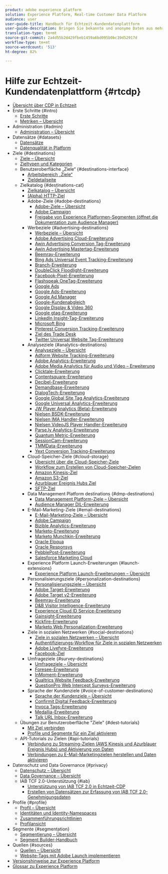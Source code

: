 ```yaml
---
product: adobe experience platform
solution: Experience Platform, Real-time Customer Data Platform
audience: user
user-guide-title: Handbuch für Echtzeit-Kundendatenplattform
user-guide-description: Bringen Sie bekannte und anonyme Daten aus mehreren Unternehmensquellen zusammen, um Kundenprofile anzulegen, Zielgruppen-Segmente aus diesen Profilen zu erstellen und diese Segmente für Drittanbieterziele bereitzustellen.
translation-type: tm+mt
source-git-commit: 2a4d55b2d429fbeb1459a6bd095b0bc39d52917d
workflow-type: tm+mt
source-wordcount: '513'
ht-degree: 82%

---
```



# Hilfe zur Echtzeit-Kundendatenplattform {#rtcdp}

* [Übersicht über CDP in Echtzeit](overview.md)
* Erste Schritte {#intro}
   * [Erste Schritte](get-started.md)
   * [Metriken – Übersicht](home-page-dashboards.md)
* Administration {#admin}
   * [Administration – Übersicht](administration/admin-overview.md)
* Datensätze {#datasets}
   * [Datensätze](datasets/dataset.md)
   * [Datenqualität in Platform](datasets/data-quality.md)
* Ziele {#destinations}
   * [Ziele – Übersicht](destinations/destinations-overview.md)
   * [Zieltypen und Kategorien](/help/rtcdp/destinations/destination-types.md)
   * Benutzeroberfläche „Ziele“ {#destinations-interface}
      * [Arbeitsbereich „Ziele“](destinations/destinations-workspace.md)
      * [Zieldetailseite](destinations/destination-details-page.md)
   * Zielkatalog {#destinations-cat}
      * [Zielkatalog – Übersicht](destinations/destinations-catalog.md)
      * [ (Alpha) HTTP-Ziel](/help/rtcdp/destinations/http-destination.md)
      * Adobe-Ziele {#adobe-destinations}
         * [Adobe-Ziele – Übersicht](destinations/adobe-destinations.md)
         * [Adobe Campaign](destinations/adobe-campaign-destination.md)
         * [Freigabe von Experience Platformen-Segmenten (öffnet die Dokumentation zum Audience Manager)](https://docs.adobe.com/help/en/audience-manager/user-guide/implementation-integration-guides/integration-experience-platform/aam-aep-audience-sharing.html)
      * Werbeziele {#advertising-destinations}
         * [Werbeziele – Übersicht](destinations/advertising-destinations.md)
         * [Adobe Advertising Cloud-Erweiterung](/help/rtcdp/destinations/adobe-advertising-cloud-extension.md)
         * [Awin Advertising Conversion Tag-Erweiterung](/help/rtcdp/destinations/awin-conversiontag-extension.md)
         * [Awin Advertising Mastertag-Erweiterung](/help/rtcdp/destinations/awin-mastertag-extension.md)
         * [Beemray-Erweiterung](/help/rtcdp/destinations/beemray-extension.md)
         * [Bing Ads Universal Event Tracking-Erweiterung](/help/rtcdp/destinations/bing-ads-extension.md)
         * [Branch-Erweiterung](/help/rtcdp/destinations/branch-extension.md)
         * [DoubleClick Floodlight-Erweiterung](/help/rtcdp/destinations/doubleclick-floodlight-extension.md)
         * [Facebook-Pixel-Erweiterung](/help/rtcdp/destinations/facebook-pixel-extension.md)
         * [Flashspeak OneTag-Erweiterung](/help/rtcdp/destinations/flashtalking-extension.md)
         * [Google Ads](/help/rtcdp/destinations/google-ads-destination.md)
         * [Google Ads-Erweiterung](/help/rtcdp/destinations/google-ads-extension.md)
         * [Google Ad Manager](/help/rtcdp/destinations/google-ad-manager-destination.md)
         * [Google-Kundenabgleich](/help/rtcdp/destinations/google-customer-match-destination.md)
         * [Google Display &amp; Video 360](/help/rtcdp/destinations/google-dv360-destination.md)
         * [Google gtag-Erweiterung](/help/rtcdp/destinations/gtag-advertising-extension.md)
         * [LinkedIn Insight-Tag-Erweiterung](/help/rtcdp/destinations/linkedin-extension.md)
         * [Microsoft Bing](/help/rtcdp/destinations/bing-destination.md)
         * [Pinterest Conversion Tracking-Erweiterung](destinations/pinterest-extension.md)
         * [Ziel des Trade Desk](/help/rtcdp/destinations/tradedesk-destination.md)
         * [Twitter Universal Website Tag-Erweiterung](destinations/twitter-uwt-extension.md)
      * Analyseziele {#analytics-destinations}
         * [Analyseziele – Übersicht](destinations/analytics-destinations.md)
         * [Adform Website Tracking-Erweiterung](/help/rtcdp/destinations/adform-extension.md)
         * [Adobe Analytics-Erweiterung](/help/rtcdp/destinations/adobe-analytics-extension.md)
         * [Adobe Media Analytics für Audio und Video – Erweiterung](/help/rtcdp/destinations/adobe-video-analytics-extension.md)
         * [Clicktale-Erweiterung](/help/rtcdp/destinations/clicktale-extension.md)
         * [Contentsquare-Erweiterung](/help/rtcdp/destinations/contentsquare-extension.md)
         * [Decibel-Erweiterung](/help/rtcdp/destinations/decibel-extension.md)
         * [Demandbase-Erweiterung](/help/rtcdp/destinations/demandbase-extension.md)
         * [DialogTech-Erweiterung](/help/rtcdp/destinations/dialogtech-extension.md)
         * [Google Global Site Tag Analytics-Erweiterung](/help/rtcdp/destinations/gtag-analytics-extension.md)
         * [Google Universal Analytics-Erweiterung](/help/rtcdp/destinations/google-universal-analytics-extension.md)
         * [JW Player Analytics (Beta)-Erweiterung](/help/rtcdp/destinations/jw-player-analytics-extension.md)
         * [Nielsen BSDK-Erweiterung](destinations/nielsen-bsdk-extension.md)
         * [Nielsen IMA Handler-Erweiterung](destinations/nielsen-ima-extension.md)
         * [Nielsen VideoJS Player Handler-Erweiterung](destinations/nielsen-videojs-extension.md)
         * [Parse.ly Analytics-Erweiterung](destinations/parsely-extension.md)
         * [Quantum Metric-Erweiterung](destinations/quantum-metric-extension.md)
         * [SessionCam-Erweiterung](destinations/sessioncam-extension.md)
         * [TMMData-Erweiterung](destinations/tmmdata-extension.md)
         * [Yext Conversion Tracking-Erweiterung](destinations/yext-extension.md)
      * Cloud-Speicher-Ziele {#cloud-storage}
         * [Übersicht über die Cloud-Speicher-Ziele](destinations/cloud-storage-destinations.md)
         * [Workflow zum Erstellen von Cloud-Speicher-Zielen](/help/rtcdp/destinations/cloud-storage-destinations-workflow.md)
         * [Amazon Kinesis-Ziel](/help/rtcdp/destinations/amazon-kinesis-destination.md)
         * [Amazon S3-Ziel](destinations/amazon-s3-destination.md)
         * [Azurblauer Ereignis Hubs Ziel](/help/rtcdp/destinations/azure-event-hubs-destination.md)
         * [SFTP-Ziel](destinations/sftp-destination.md)
      * Data Management Platform destinations {#dmp-destinations}
         * [Data Management Platform-Ziele – Übersicht](destinations/dmp-destinations.md)
         * [Audience Manager DIL-Erweiterung](/help/rtcdp/destinations/aam-dil-extension.md)
      * E-Mail-Marketing-Ziele {#email-destinations}
         * [E-Mail-Marketing-Ziele – Übersicht](destinations/email-marketing-destinations.md)
         * [Adobe Campaign](destinations/adobe-campaign-destination.md)
         * [Bizible Analytics-Erweiterung](/help/rtcdp/destinations/bizible-extension.md)
         * [Marketo-Erweiterung](destinations/marketo-extension.md)
         * [Marketo Munchkin-Erweiterung](destinations/marketo-munchkin-extension.md)
         * [Oracle Eloqua](destinations/oracle-eloqua-destination.md)
         * [Oracle Responsys](destinations/oracle-responsys-destination.md)
         * [PebblePost-Erweiterung](destinations/pebblepost-extension.md)
         * [Salesforce Marketing Cloud](destinations/salesforce-marketing-cloud-destination.md)
      * Experience Platform Launch-Erweiterungen {#launch-extensions}
         * [Experience Platform Launch-Erweiterungen – Übersicht](/help/rtcdp/destinations/experience-platform-launch-extensions.md)
      * Personalisierungsziele {#personalization-destinations}
         * [Personalisierungsziele – Übersicht](/help/rtcdp/destinations/personalization-destinations.md)
         * [Adobe Target-Erweiterung](/help/rtcdp/destinations/adobe-target-extension.md)
         * [Adobe Target v2-Erweiterung](/help/rtcdp/destinations/adobe-target-v2-extension.md)
         * [Beemray-Erweiterung](/help/rtcdp/destinations/beemray-extension.md)
         * [D&amp;B Visitor Intelligence-Erweiterung](/help/rtcdp/destinations/dnb-extension.md)
         * [Experience Cloud ID Service-Erweiterung](/help/rtcdp/destinations/adobe-ecid-extension.md)
         * [Gainsight-Erweiterung](/help/rtcdp/destinations/gainsight-extension.md)
         * [Kickfire-Erweiterung](/help/rtcdp/destinations/kickfire-extension.md)
         * [Marketo Web Personalization-Erweiterung](destinations/marketo-web-personalization-extension.md)
      * Ziele in sozialen Netzwerken {#social-destinations}
         * [Ziele in sozialen Netzwerken – Übersicht](/help/rtcdp/destinations/social-network-destinations.md)
         * [Authentifizierungs-Workflow für Ziele in sozialen Netzwerken](/help/rtcdp/destinations/social-network-destinations-workflow.md)
         * [Adobe Livefyre-Erweiterung](/help/rtcdp/destinations/adobe-livefyre-extension.md)
         * [Facebook-Ziel](/help/rtcdp/destinations/facebook-destination.md)
      * Umfrageziele {#survey-destinations}
         * [Umfrageziele – Übersicht](/help/rtcdp/destinations/survey-destinations.md)
         * [Foresee-Erweiterung](/help/rtcdp/destinations/foresee-extension.md)
         * [InMoment-Erweiterung](/help/rtcdp/destinations/inmoment-extension.md)
         * [Qualtrics Website Feedback-Erweiterung](destinations/qualtrics-extension.md)
         * [QuestionPro Web Intercept Surveys-Erweiterung](/help/rtcdp/destinations/web-intercept-surveys-extension.md)
      * Sprache der Kundenziele {#voice-of-customer-destinations}
         * [Sprache der Kundenziele – Übersicht](/help/rtcdp/destinations/voice-of-customer-destinations.md)
         * [Confirmit Digital Feedback-Erweiterung](/help/rtcdp/destinations/confirmit-digital-feedback-extension.md)
         * [Invoca Tags-Erweiterung](/help/rtcdp/destinations/invoca-extension.md)
         * [Medallia-Erweiterung](destinations/medallia-extension.md)
         * [Talk URL Inbox-Erweiterung](destinations/talkurl-extension.md)
   * Übungen zur Benutzeroberfläche &quot;Ziele&quot; {#dest-tutorials}
      * [Mit Ziel verbinden](/help/rtcdp/destinations/connect-destination.md)
      * [Profile und Segmente für ein Ziel aktivieren](destinations/activate-destinations.md)
   * API-Tutorials zu Zielen {#api-tutorials}
      * [Verbindung zu Streaming-Zielen (AWS Kinesis und Azurblauer Ereignis Hubs) und Aktivierung von Daten](/help/rtcdp/destinations/streaming-destinations-api-tutorial.md)
      * [Verbindungen zu E-Mail-Marketingzielen herstellen und Daten aktivieren](/help/rtcdp/destinations/email-marketing-api.md)
* Datenschutz und Data Governance {#privacy}
   * [Datenschutz – Übersicht](privacy/privacy-overview.md)
   * [Data Governance – Übersicht](privacy/data-governance-overview.md)
   * IAB TCF 2.0-Unterstützung {#iab}
      * [Unterstützung von IAB TCF 2.0 in Echtzeit-CDP](privacy/iab/overview.md)
      * [Erstellen von Datensätzen zur Erfassung von IAB TCF 2.0-Genehmigungsdaten](privacy/iab/dataset-preparation.md)
* Profile {#profile}
   * [Profil – Übersicht](profile/profile-overview.md)
   * [Identitäten und Identity-Namespaces](profile/identities-overview.md)
   * [Zusammenführungsrichtlinien](profile/merge-policies.md)
   * [Profilansicht](profile/profile-viewer.md)
* Segmente {#segmentation}
   * [Segmentierung – Übersicht](segmentation/segmentation-overview.md)
   * [Segment Builder-Handbuch](segmentation/segment-builder-guide.md)
* Quellen {#sources}
   * [Quellen – Übersicht](sources/sources-overview.md)
   * [Website-Tags mit Adobe Launch implementieren](sources/launch.md)
* [Versionshinweise zur Experience Platform](https://docs.adobe.com/content/help/de-DE/experience-platform/release-notes/latest.html)
* [Glossar zu Experience Platform](https://docs.adobe.com/content/help/de-DE/experience-platform/landing/glossary.html)
